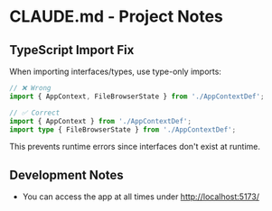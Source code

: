 # CLAUDE.md - Project Notes

## TypeScript Import Fix

When importing interfaces/types, use type-only imports:

```typescript
// ❌ Wrong
import { AppContext, FileBrowserState } from './AppContextDef';

// ✅ Correct
import { AppContext } from './AppContextDef';
import type { FileBrowserState } from './AppContextDef';
```

This prevents runtime errors since interfaces don't exist at runtime.

## Development Notes

- You can access the app at all times under <http://localhost:5173/>
